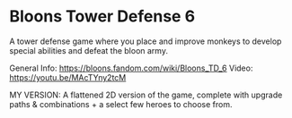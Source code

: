 # Bloons Tower Defense 6
A tower defense game where you place and improve monkeys to develop special abilities and defeat the bloon army.

General Info: https://bloons.fandom.com/wiki/Bloons_TD_6
Video: https://youtu.be/MAcTYny2tcM


MY VERSION:
A flattened 2D version of the game, complete with upgrade paths & combinations + a select few heroes to choose from.
